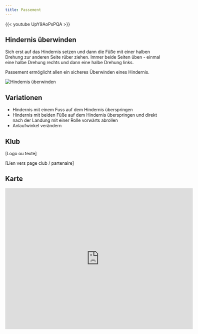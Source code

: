 ```yaml
---
title: Passement
---
```


{{< youtube UpY9AoPsPQA >}}

## Hindernis überwinden

Sich erst auf das Hindernis setzen und dann die Füße mit einer halben Drehung zur anderen Seite rüber ziehen. Immer beide Seiten üben - einmal eine halbe Drehung rechts und dann eine halbe Drehung links.
 
Passement ermöglicht allen ein sicheres Überwinden eines Hindernis.

![Hindernis überwinden](/img/1.jpg)

## Variationen

- Hindernis mit einem Fuss auf dem Hindernis überspringen
- Hindernis mit beiden Füße auf dem Hindernis überspringen und direkt nach der Landung mit einer Rolle vorwärts abrollen
- Anlaufwinkel verändern

## Klub 

[Logo ou texte]

[Lien vers page club / partenaire]

## Karte

<iframe src="https://www.google.com/maps/embed?pb=!1m18!1m12!1m3!1d690.8878458822542!2d7.233772404826534!3d47.132798182746185!2m3!1f0!2f0!3f0!3m2!1i1024!2i768!4f13.1!3m3!1m2!1s0x478e195827c27f95%3A0xf102bb63377818f6!2sStrandboden!5e1!3m2!1sfr!2sch!4v1632126578129!5m2!1sfr!2sch" width="600" height="450" style="border:0;" allowfullscreen="" loading="lazy"></iframe>